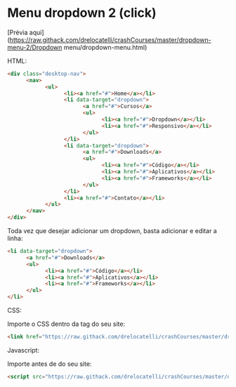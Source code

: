# Menu dropdown 2 (click)

[Prévia aqui](https://raw.githack.com/drelocatelli/crashCourses/master/dropdown-menu-2/Dropdown menu/dropdown-menu.html)


HTML:

```html
<div class="desktop-nav">
      <nav>
            <ul>
                  <li><a href="#">Home</a></li>
                  <li data-target="dropdown">
                        <a href="#">Cursos</a>
                        <ul>
                              <li><a href="#">Dropdown</a></li>
                              <li><a href="#">Responsivo</a></li>
                        </ul>
                  </li>
                  <li data-target="dropdown">
                        <a href="#">Downloads</a>
                        <ul>
                              <li><a href="#">Código</a></li>
                              <li><a href="#">Aplicativos</a></li>
                              <li><a href="#">Frameworks</a></li>
                        </ul> 
                  </li>
                  <li><a href="#">Contato</a></li>
            </ul>
      </nav>
</div>
```
Toda vez que desejar adicionar um dropdown, basta adicionar e editar a linha:

```html
<li data-target="dropdown">
      <a href="#">Downloads</a>
      <ul>
            <li><a href="#">Código</a></li>
            <li><a href="#">Aplicativos</a></li>
            <li><a href="#">Frameworks</a></li>
      </ul> 
</li>
```

CSS:

Importe o CSS dentro da tag <head> do seu site:

```html
<link href="https://raw.githack.com/drelocatelli/crashCourses/master/dropdown-menu-2/Dropdown menu/css/menuDropdown.css" type="text/css" rel="stylesheet">
```

Javascript:

Importe antes de </body> do seu site:

```html
<script src="https://raw.githack.com/drelocatelli/crashCourses/master/dropdown-menu-2/Dropdown menu/js/menuDropdown.js"></script>
```

